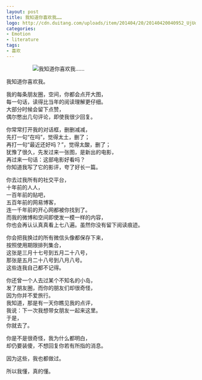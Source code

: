 ```yaml
---
layout: post
title: 我知道你喜欢我……
logo: http://cdn.duitang.com/uploads/item/201404/20/20140420040952_UjUdf.jpeg
categories:
- Emotion
- literature
tags:
- 喜欢
---
```




　　　　　![我知道你喜欢我……](http://img5.duitang.com/uploads/item/201404/20/20140420040550_h4BXZ.jpeg)







我知道你喜欢我。  



我的每条朋友圈，空间，你都会点开大图，  
每一句话，读得比当年的阅读理解更仔细。  
大部分时候会留下点赞，  
偶尔憋出几句评论，即使我很少回复。  



你常常打开我的对话框，删删减减，  
先打一句“在吗”，觉得太土，删了；  
再打一句“最近还好吗？”，觉得太酸，删了；  
犹豫了很久，先发过来一张图，是新出的电影，  
再过来一句话：这部电影好看吗？  
你知道我写了它的影评，夸了好长一篇。  



你去过我所有的社交平台，  
十年前的人人，  
一百年前的贴吧，  
五百年前的网易博客，  
连一千年前的开心网都被你找到了。  
而我的微博和空间即使发一模一样的内容，  
你也会再认认真真看上七八遍。虽然你没有留下阅读痕迹。  
  



你会把我换过的所有微信头像都保存下来，  
按照使用期限排列集合，  
这张是三月十七号到五月二十八号，  
那张是五月二十八号到八月八号。  
这些连我自己都不记得。  



你还曾一个人去过某个不知名的小岛，  
发了朋友圈，而你的朋友们却很奇怪，  
因为你并不爱旅行。  
我知道，那是有一天你瞧见我的点评，  
我说：下一次我想带女朋友一起来这里。  
于是，  
你就去了。  




你是不是很奇怪，我为什么都明白，  
却仍要装傻，不想回复你若有所指的消息。  



因为这些，我也都做过。  



所以我懂，真的懂。  
